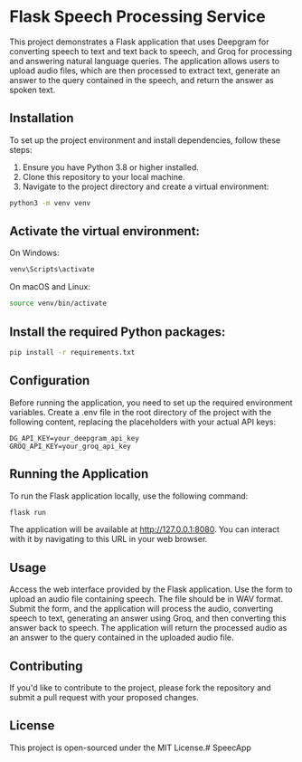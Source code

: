 # Flask Speech Processing Service

This project demonstrates a Flask application that uses Deepgram for converting speech to text and text back to speech, and Groq for processing and answering natural language queries. The application allows users to upload audio files, which are then processed to extract text, generate an answer to the query contained in the speech, and return the answer as spoken text.

## Installation

To set up the project environment and install dependencies, follow these steps:

1. Ensure you have Python 3.8 or higher installed.
2. Clone this repository to your local machine.
3. Navigate to the project directory and create a virtual environment:

```bash
python3 -m venv venv
```

## Activate the virtual environment:

On Windows:
```bash
venv\Scripts\activate
```

On macOS and Linux:
```bash
source venv/bin/activate
```

## Install the required Python packages:
```bash
pip install -r requirements.txt
```

## Configuration
Before running the application, you need to set up the required environment variables. Create a .env file in the root directory of the project with the following content, replacing the placeholders with your actual API keys:

```plaintext
DG_API_KEY=your_deepgram_api_key
GROQ_API_KEY=your_groq_api_key
```

## Running the Application
To run the Flask application locally, use the following command:

```bash
flask run
```

The application will be available at http://127.0.0.1:8080. You can interact with it by navigating to this URL in your web browser.

## Usage
Access the web interface provided by the Flask application.
Use the form to upload an audio file containing speech. The file should be in WAV format.
Submit the form, and the application will process the audio, converting speech to text, generating an answer using Groq, and then converting this answer back to speech.
The application will return the processed audio as an answer to the query contained in the uploaded audio file.

## Contributing
If you'd like to contribute to the project, please fork the repository and submit a pull request with your proposed changes.

## License
This project is open-sourced under the MIT License.# SpeecApp

